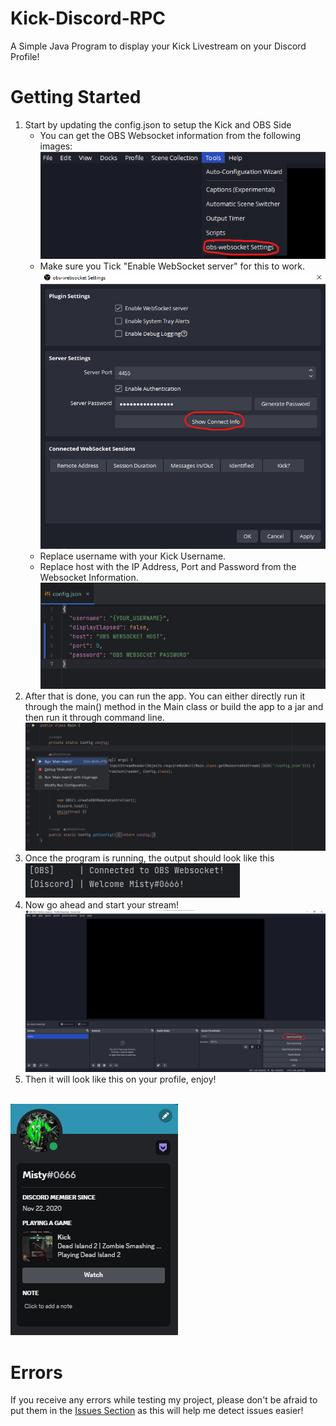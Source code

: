 # Kick-Discord-RPC
A Simple Java Program to display your Kick Livestream on your Discord Profile!
# Getting Started
1. Start by updating the config.json to setup the Kick and OBS Side</br>
    * You can get the OBS Websocket information from the following images:
      <img src="https://raw.githubusercontent.com/MistyKnives/Kick-Discord-RPC/main/images/find_websocket.png"></img>
    * Make sure you Tick "Enable WebSocket server" for this to work.
      <img src="https://raw.githubusercontent.com/MistyKnives/Kick-Discord-RPC/main/images/connection_info.png"></img>
    * Replace username with your Kick Username.
    * Replace host with the IP Address, Port and Password from the Websocket Information.
      <img src="https://raw.githubusercontent.com/MistyKnives/Kick-Discord-RPC/main/images/config.png"></img>
      </br>
2. After that is done, you can run the app. You can either directly run it through the main() method in the Main class or build the app to a jar and then run it through command line.
   <img src="https://raw.githubusercontent.com/MistyKnives/Kick-Discord-RPC/main/images/run_program.png"></img>
   </br>
3. Once the program is running, the output should look like this</br>
   <img src="https://raw.githubusercontent.com/MistyKnives/Kick-Discord-RPC/main/images/running.png"></img>
4. Now go ahead and start your stream!
   <img src="https://raw.githubusercontent.com/MistyKnives/Kick-Discord-RPC/main/images/obs.png"></img>
5. Then it will look like this on your profile, enjoy!
</br>
   <img src="https://raw.githubusercontent.com/MistyKnives/Kick-Discord-RPC/main/images/profile.png"></img>
</br>
<h1>Errors</h1>
If you receive any errors while testing my project, please don't be afraid to put them in the <a href="https://github.com/MistyKnives/Kick-Discord-RPC/issues">Issues Section</a> as this will help me detect issues easier!
